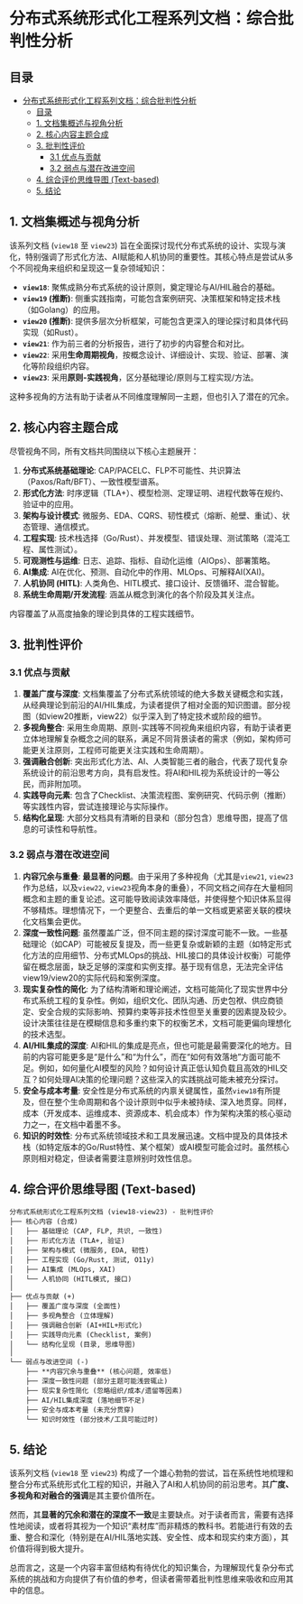 
# 分布式系统形式化工程系列文档：综合批判性分析

## 目录

- [分布式系统形式化工程系列文档：综合批判性分析](#分布式系统形式化工程系列文档综合批判性分析)
  - [目录](#目录)
  - [1. 文档集概述与视角分析](#1-文档集概述与视角分析)
  - [2. 核心内容主题合成](#2-核心内容主题合成)
  - [3. 批判性评价](#3-批判性评价)
    - [3.1 优点与贡献](#31-优点与贡献)
    - [3.2 弱点与潜在改进空间](#32-弱点与潜在改进空间)
  - [4. 综合评价思维导图 (Text-based)](#4-综合评价思维导图-text-based)
  - [5. 结论](#5-结论)

## 1. 文档集概述与视角分析

该系列文档 (`view18` 至 `view23`) 旨在全面探讨现代分布式系统的设计、实现与演化，特别强调了形式化方法、AI赋能和人机协同的重要性。其核心特点是尝试从多个不同视角来组织和呈现这一复杂领域知识：

- **`view18`**: 聚焦成熟分布式系统的设计原则，奠定理论与AI/HIL融合的基础。
- **`view19` (推断)**: 侧重实践指南，可能包含案例研究、决策框架和特定技术栈（如Golang）的应用。
- **`view20` (推断)**: 提供多层次分析框架，可能包含更深入的理论探讨和具体代码实现（如Rust）。
- **`view21`**: 作为前三者的分析报告，进行了初步的内容整合和对比。
- **`view22`**: 采用**生命周期视角**，按概念设计、详细设计、实现、验证、部署、演化等阶段组织内容。
- **`view23`**: 采用**原则-实践视角**，区分基础理论/原则与工程实现/方法。

这种多视角的方法有助于读者从不同维度理解同一主题，但也引入了潜在的冗余。

## 2. 核心内容主题合成

尽管视角不同，所有文档共同围绕以下核心主题展开：

1. **分布式系统基础理论**: CAP/PACELC、FLP不可能性、共识算法（Paxos/Raft/BFT）、一致性模型谱系。
2. **形式化方法**: 时序逻辑（TLA+）、模型检测、定理证明、进程代数等在规约、验证中的应用。
3. **架构与设计模式**: 微服务、EDA、CQRS、韧性模式（熔断、舱壁、重试）、状态管理、通信模式。
4. **工程实现**: 技术栈选择（Go/Rust）、并发模型、错误处理、测试策略（混沌工程、属性测试）。
5. **可观测性与运维**: 日志、追踪、指标、自动化运维（AIOps）、部署策略。
6. **AI集成**: AI在优化、预测、自动化中的作用、MLOps、可解释AI(XAI)。
7. **人机协同 (HITL)**: 人类角色、HITL模式、接口设计、反馈循环、混合智能。
8. **系统生命周期/开发流程**: 涵盖从概念到演化的各个阶段及其关注点。

内容覆盖了从高度抽象的理论到具体的工程实践细节。

## 3. 批判性评价

### 3.1 优点与贡献

1. **覆盖广度与深度**: 文档集覆盖了分布式系统领域的绝大多数关键概念和实践，从经典理论到前沿的AI/HIL集成，为读者提供了相对全面的知识图谱。部分视图（如view20推断，view22）似乎深入到了特定技术或阶段的细节。
2. **多视角整合**: 采用生命周期、原则-实践等不同视角来组织内容，有助于读者更立体地理解复杂概念之间的联系，满足不同背景读者的需求（例如，架构师可能更关注原则，工程师可能更关注实践和生命周期）。
3. **强调融合创新**: 突出形式化方法、AI、人类智能三者的融合，代表了现代复杂系统设计的前沿思考方向，具有启发性。将AI和HIL视为系统设计的一等公民，而非附加项。
4. **实践导向元素**: 包含了Checklist、决策流程图、案例研究、代码示例（推断）等实践性内容，尝试连接理论与实际操作。
5. **结构化呈现**: 大部分文档具有清晰的目录和（部分包含）思维导图，提高了信息的可读性和导航性。

### 3.2 弱点与潜在改进空间

1. **内容冗余与重叠**: **最显著的问题**。由于采用了多种视角（尤其是`view21`, `view23`作为总结，以及`view22`, `view23`视角本身的重叠），不同文档之间存在大量相同概念和主题的重复论述。这可能导致阅读效率降低，并使得整个知识体系显得不够精炼。理想情况下，一个更整合、去重后的单一文档或更紧密关联的模块化文档集会更优。
2. **深度一致性问题**: 虽然覆盖广泛，但不同主题的探讨深度可能不一致。一些基础理论（如CAP）可能被反复提及，而一些更复杂或新颖的主题（如特定形式化方法的应用细节、分布式MLOps的挑战、HIL接口的具体设计权衡）可能停留在概念层面，缺乏足够的深度和实例支撑。基于现有信息，无法完全评估view19/view20的实际代码和案例深度。
3. **现实复杂性的简化**: 为了结构清晰和理论阐述，文档可能简化了现实世界中分布式系统工程的复杂性。例如，组织文化、团队沟通、历史包袱、供应商锁定、安全合规的实际影响、预算约束等非技术性但至关重要的因素提及较少。设计决策往往是在模糊信息和多重约束下的权衡艺术，文档可能更偏向理想化的技术选型。
4. **AI/HIL集成的深度**: AI和HIL的集成是亮点，但也可能是最需要深化的地方。目前的内容可能更多是“是什么”和“为什么”，而在“如何有效落地”方面可能不足。例如，如何量化AI模型的风险？如何设计真正低认知负载且高效的HIL交互？如何处理AI决策的伦理问题？这些深入的实践挑战可能未被充分探讨。
5. **安全与成本考量**: 安全性是分布式系统的内禀关键属性，虽然`view18`有所提及，但在整个生命周期和各个设计原则中似乎未被持续、深入地贯穿。同样，成本（开发成本、运维成本、资源成本、机会成本）作为架构决策的核心驱动力之一，在文档中着墨不多。
6. **知识的时效性**: 分布式系统领域技术和工具发展迅速。文档中提及的具体技术栈（如特定版本的Go/Rust特性、某个框架）或AI模型可能会过时。虽然核心原则相对稳定，但读者需要注意辨别时效性信息。

## 4. 综合评价思维导图 (Text-based)

```text
分布式系统形式化工程系列文档 (view18-view23) - 批判性评价
├── 核心内容 (合成)
│   ├── 基础理论 (CAP, FLP, 共识, 一致性)
│   ├── 形式化方法 (TLA+, 验证)
│   ├── 架构与模式 (微服务, EDA, 韧性)
│   ├── 工程实现 (Go/Rust, 测试, O11y)
│   ├── AI集成 (MLOps, XAI)
│   └── 人机协同 (HITL模式, 接口)
│
├── 优点与贡献 (+)
│   ├── 覆盖广度与深度 (全面性)
│   ├── 多视角整合 (立体理解)
│   ├── 强调融合创新 (AI+HIL+形式化)
│   ├── 实践导向元素 (Checklist, 案例)
│   └── 结构化呈现 (目录, 思维导图)
│
└── 弱点与改进空间 (-)
    ├── **内容冗余与重叠** (核心问题, 效率低)
    ├── 深度一致性问题 (部分主题可能浅尝辄止)
    ├── 现实复杂性简化 (忽略组织/成本/遗留等因素)
    ├── AI/HIL集成深度 (落地细节不足)
    ├── 安全与成本考量 (未充分贯穿)
    └── 知识时效性 (部分技术/工具可能过时)
```

## 5. 结论

该系列文档 (`view18` 至 `view23`) 构成了一个雄心勃勃的尝试，旨在系统性地梳理和整合分布式系统形式化工程的知识，并融入了AI和人机协同的前沿思考。其**广度、多视角和对融合的强调**是其主要价值所在。

然而，其**显著的冗余和潜在的深度不一致**是主要缺点。对于读者而言，需要有选择性地阅读，或者将其视为一个知识“素材库”而非精炼的教科书。若能进行有效的去重、整合和深化（特别是在AI/HIL落地实践、安全性、成本和现实约束方面），其价值将得到极大提升。

总而言之，这是一个内容丰富但结构有待优化的知识集合，为理解现代复杂分布式系统的挑战和方向提供了有价值的参考，但读者需带着批判性思维来吸收和应用其中的信息。
